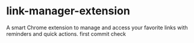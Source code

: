 # link-manager-extension
A smart Chrome extension to manage and access your favorite links with reminders and quick actions.
first commit check